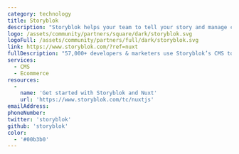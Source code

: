 ```yaml
---
category: technology
title: Storyblok
description: "Storyblok helps your team to tell your story and manage content for every use-case: corporate websites, e-commerce, helpdesks, mobile apps, and screen displays."
logo: /assets/community/partners/square/dark/storyblok.svg
logoFull: /assets/community/partners/full/dark/storyblok.svg
link: https://www.storyblok.com/?ref=nuxt
fullDescription: "57,000+ developers & marketers use Storyblok’s CMS to deliver powerful content experiences on any platform: Corporate websites, ecommerce sites, mobile apps, and screen displays."
services:
  - CMS
  - Ecommerce
resources:
  -
    name: 'Get started with Storyblok and Nuxt'
    url: 'https://www.storyblok.com/tc/nuxtjs'
emailAddress:
phoneNumber:
twitter: 'storyblok'
github: 'storyblok'
color:
  - '#00b3b0'
---
```

